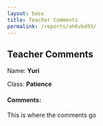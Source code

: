 ```yaml
---
layout: base
title: Teacher Comments
permalink: /reports/ah6vbd93/
---
```


## Teacher Comments

Name: **Yuri**

Class: **Patience**

#### Comments:

This is where the comments go
